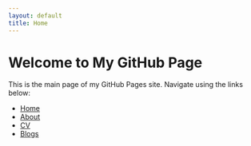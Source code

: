 ```yaml
---
layout: default
title: Home
---
```


# Welcome to My GitHub Page

This is the main page of my GitHub Pages site. Navigate using the links below:

- [Home](/)
- [About](/about/)
- [CV](/cv/)
- [Blogs](/blogs/)
